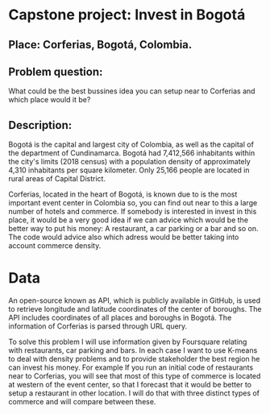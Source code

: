 # Capstone project: Invest in Bogotá

## Place: Corferias, Bogotá, Colombia.

## Problem question: 

What could be the best bussines idea you can setup near to Corferias and which place would it be? 

## Description:

Bogotá is the capital and largest city of Colombia, as well as the capital of the department of Cundinamarca. Bogotá had 7,412,566 
inhabitants within the city's limits (2018 census) with a population density of approximately 4,310 inhabitants per square kilometer. 
Only 25,166 people are located in rural areas of Capital District. 

Corferias, located in the heart of Bogotá, is known due to is the most important event center in Colombia so, you can find out near 
to this a large number of hotels and commerce. If somebody is interested in invest in this place, it would be a very good idea if we 
can advice which would be the better way to put his money: A restaurant, a car parking or a bar and so on. The code would advice also 
which adress would be better taking into account commerce density. 

# Data

An open-source known as API, which is publicly available in GitHub, is used to retrieve longitude and latitude coordinates of the 
center of boroughs. The API includes coordinates of all places and boroughs in Bogotá. The information of Corferias is parsed through URL query.

To solve this problem I will use information given by Foursquare relating with restaurants, car parking and bars. In each case I want
to use K-means to deal with density problems and to provide stakeholder the best region he can invest his money. For example
If you run an initial code of restaurants near to Corferias, you will see that most of this type of commerce is located at western
of the event center, so that I forecast that it would be better to setup a restaurant in other location. I will do that with three 
distinct types of commerce and will compare between these. 
